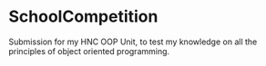 # SchoolCompetition
Submission for my HNC OOP Unit, to test my knowledge on all the principles of object oriented programming.
